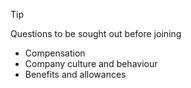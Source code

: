 
>[!tip]
>Questions to be sought out before joining
>- Compensation
>- Company culture and behaviour
>- Benefits and allowances

